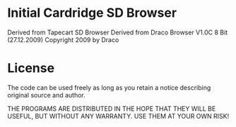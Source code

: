 Initial Cardridge SD Browser
============================
Derived from Tapecart SD Browser
Derived from Draco Browser V1.0C 8 Bit (27.12.2009)
Copyright 2009 by Draco

# License #
The code can be used freely as long as you retain
a notice describing original source and author.

THE PROGRAMS ARE DISTRIBUTED IN THE HOPE THAT THEY WILL BE USEFUL,
BUT WITHOUT ANY WARRANTY. USE THEM AT YOUR OWN RISK!
